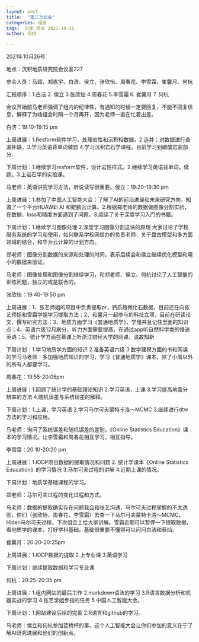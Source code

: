 ```yaml
---
layout: post
title:  "第二次组会"
categories: 组会
tags:  见面 组会 2021-10-26
author: 何杭

---
```




2021年10月26号

地点：沉积地质研究院会议室227

参会人员：马超、郑栋宇、白洁、侯立、张欣怡、周春花、李雪霜、崔馨月、何杭

汇报顺序：1.白洁 2. 侯立 3.张欣怡 4.周春花 5.李雪霜 6. 崔馨月 7. 何杭

  会议开始前马老师强调了组内的纪律性，有通知的时候一定要回复，不能不回复信息，解释了为啥组会时隔一个月再开，因为老师一直在忙着出差。

白洁：19:10-19:15 pm

上周进展：1.Resform软件学习，处理岩性和沉积相数据。2.连井；对数据进行查漏补缺。3.学习英语背单词做题 4.学习沉积岩石学课程，目前学习到碳酸岩盐部分.

下周计划：1.继续学习resform软件，设计岩性样式。2.继续学习英语背单词，做题。3.上岩石学的实验课。

马老师：英语讲究学习方法，听说读写很重要。侯立：19:20-19:30 pm

上周进展：1.参加了中国人工智能大会：了解了AI的前沿进展和未来研究方向，知道了一个平台HUAWEI AI 和鲲鹏云计算。2.根据郑老师的数据做图像分割实验，在数据、loss和精度方面遇到了问题。3.阅读了关于深度学习入门的书籍。

下周计划：1.继续学习图像处理 2.深度学习图像分割这块的原理 大家讨论了学校服务系统的学习和使用，如何联系学校网信办的负责老师，关于盘古模型和多方面领域的结合，和华为云计算的计划方向。

郑老师：图像分割数据的来源和处理的时间，表示后续会和侯立继续优化模型和用小的数据来验证。

马老师：图像处理和图像分割继续学习，和郑老师、侯立、何杭讨论了人工智能的训练问题，独立的或是联合的。

张欣怡：19:40-19:50 pm

上周进展：1、张艺师姐的项目中负责提取pr，钙质超微化石数据，目前还在向张艺师姐和雪霜学姐学习提取方法；2、和馨月一起参与的科技立项，目前在研读论文，撰写研究方法；3、地质方面学习《普通地质学》，学懂并且记住里面的知识点；4、英语六级12月刷分，听力方面需要提高，在通过app听自然科学类的慢速英语；5、统计学方面在慕课上听浙江财经大学的网课，温故知新

下周计划：1.学习地质学方面的知识 2.准备英语六级 3.数学建模方面的书和网课的学习马老师：多加强地质知识的学习，学习《普通地质学》课本，除了小周以外的所有人都要学习。

周春花：19:55-20:05pm

上周进展：1.回顾了统计学的基础理论知识 2.学习英语，上课 3.学习提高地震分辨率的方法 4.随机误差与系统误差的解释。

下周计划：1.上课，学习英语 2.学习马尔可夫蒙特卡洛～MCMC 3.继续进行dtw方法的学习和应用。

马老师：询问了系统误差和随机误差的差别，《Online Statistics Education》课本的学习情况。让李雪霜和周春花相互学习，相互指导。

李雪霜：20:10-20:20 pm

上周进展：1.IODP项目数据的提取情况和问题 2. 统计学课本《Online Statistics Education》的学习情况 3.马尔可夫过程的讲解 4.近期上课的情况。

下周计划：地质学基础课程的学习。

郑老师：马尔可夫过程的变化过程和方式。

马老师：数据的提取确实存在问题我会和张艺沟通，马尔可夫过程掌握的不太透彻，你们（张欣怡、周春花、李雪霜）去查一下马尔可夫蒙特卡洛～MCMC、Hiden马尔可夫过程，下次组会上给大家讲解。雪霜近期可以暂停一下提取数据，看地质学的课本，打好学科基础。基础很重要不懂得可以问问白洁和蔡灿。

崔馨月：20:20-20:25pm

上周进展：1.IODP数据的提取 2.上专业课 3.英语学习

下周计划：继续提取数据和学习专业课

何杭：20:25-20:35 pm

上周进展：1.组内网站的最后工作 2.markdown语法的学习 3.R语言数据分析和机器实战的学习 4.张艺学姐步指的任务 5.中国人工智能大会。

下周计划：1.网站建设后续的完善 2.R语言和github的学习。

马老师：侯立和何杭参加蓝桥杯的事。这个人工智能大会让你们参加的意义在于了解AI研究进展和他们的创新点。